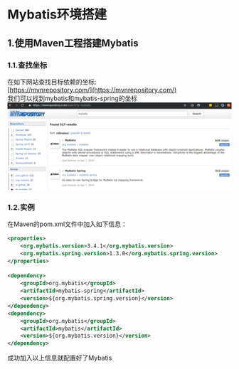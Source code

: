 # Mybatis环境搭建

## 1.使用Maven工程搭建Mybatis

### 1.1.查找坐标
在如下网站查找目标依赖的坐标:<br>
[https://mvnrepository.com/](https://mvnrepository.com/)<br>
我们可以找到mybatis和mybatis-spring的坐标<br>
![fail](img/1.1.PNG)<br>

### 1.2.实例
在Maven的pom.xml文件中加入如下信息：<br>
```xml
<properties>
    <org.mybatis.version>3.4.1</org.mybatis.version>
    <org.mybatis.spring.version>1.3.0</org.mybatis.spring.version>
</properties>

<dependency>
    <groupId>org.mybatis</groupId>
    <artifactId>mybatis-spring</artifactId>
    <version>${org.mybatis.spring.version}</version>
</dependency>
<dependency>
    <groupId>org.mybatis</groupId>
    <artifactId>mybatis</artifactId>
    <version>${org.mybatis.version}</version>
</dependency>
```
成功加入以上信息就配置好了Mybatis<br>